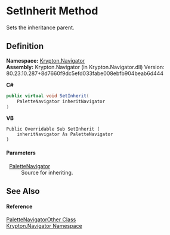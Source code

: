 # SetInherit Method


Sets the inheritance parent.



## Definition
**Namespace:** <a href="a21ac074-d119-3dc6-bd1c-d3a12c0128bc.md">Krypton.Navigator</a>  
**Assembly:** Krypton.Navigator (in Krypton.Navigator.dll) Version: 80.23.10.287+8d7660f9dc5efd033fabe008ebfb904beab6d444

**C#**
``` C#
public virtual void SetInherit(
	PaletteNavigator inheritNavigator
)
```
**VB**
``` VB
Public Overridable Sub SetInherit ( 
	inheritNavigator As PaletteNavigator
)
```



#### Parameters
<dl><dt>  <a href="7ff26c66-fd6b-15d6-8cfd-ea6a1c92bf8e.md">PaletteNavigator</a></dt><dd>Source for inheriting.</dd></dl>

## See Also


#### Reference
<a href="ab6e1463-ec68-79d7-a5ac-34a017cbf476.md">PaletteNavigatorOther Class</a>  
<a href="a21ac074-d119-3dc6-bd1c-d3a12c0128bc.md">Krypton.Navigator Namespace</a>  
